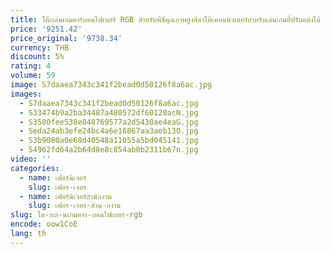 ```yaml
---
title: โต๊ะเล่นเกมคาร์บอนไฟเบอร์ RGB สําหรับพีซีคุณภาพสูงสีดําโต๊ะคอมพิวเตอร์สําหรับเล่นเกมที่ปรับแต่งได้
price: '9251.42'
price_original: '9738.34'
currency: THB
discount: 5%
rating: 4
volume: 59
image: S7daaea7343c341f2bead0d50126f8a6ac.jpg
images:
  - S7daaea7343c341f2bead0d50126f8a6ac.jpg
  - S33474b9a2ba34487a480572df60120acN.jpg
  - S3580fee538e848769577a2d5430ae4eaG.jpg
  - Seda24ab3efe24bc4a6e16867aa3aeb13O.jpg
  - S3b9080a0e68d40548a11055a5bd045141.jpg
  - S4962fd64a2b64d8e8c854ab0b2311b67n.jpg
video: ''
categories:
  - name: เฟอร์นิเจอร์
    slug: เฟอร-เจอร
  - name: เฟอร์นิเจอร์สำนักงาน
    slug: เฟอร-เจอร-สำน-กงาน
slug: โต-ะเล-นเกมคาร-บอนไฟเบอร-rgb
encode: oow1CoE
lang: th
---
```

  